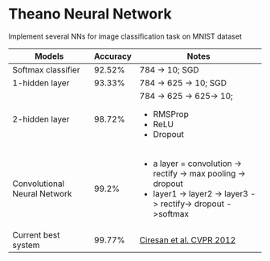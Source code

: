 # Theano Neural Network 

Implement several NNs for image classification task on MNIST dataset

|  Models                       | Accuracy  |  Notes                       |   
|-------------------------------|-----------|------------------------------|
| Softmax classifier            |  92.52%   | 784 -> 10; SGD               |
| 1-hidden layer                |  93.33%   | 784 -> 625 -> 10; SGD        |
| 2-hidden layer                |  98.72%   | 784 -> 625 -> 625-> 10;<ul><li> RMSProp</li><li>ReLU</li><li>Dropout</li></ul> |
| Convolutional Neural Network  |  99.2%    | <ul><li>a layer = convolution -> rectify -> max pooling -> dropout</li><li>layer1 -> layer2 -> layer3 -> rectify-> dropout ->softmax</li></ul>|
| Current best system           |  99.77%   | [Ciresan et al. CVPR 2012](http://arxiv.org/abs/1202.2745)        |
